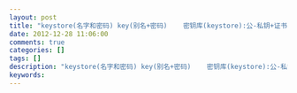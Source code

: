 ```yaml
---
layout: post
title: "keystore(名字和密码) key(别名+密码)    密钥库(keystore):公-私钥+证书   keytool"
date: 2012-12-28 11:06:00 
comments: true
categories: []
tags: []
description: "keystore(名字和密码) key(别名+密码)    密钥库(keystore):公-私钥+证书   keytool"
keywords: 
---
```





